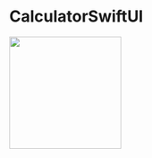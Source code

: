 # CalculatorSwiftUI

<img width="200" src="https://github.com/gurjnderSingh/CalculatorSwiftUI/assets/12212137/aeada918-51bf-412f-8be5-2466df14ecfe.png"/>

